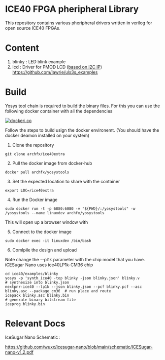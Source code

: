 # ICE40 FPGA pheripheral Library

This repository contains various pheripheral drivers written in verilog for open source ICE40 FPGAs.

Content
======

1. blinky : LED blink example 
2. lcd : Driver for PMOD LCD ([based on I2C IP](https://github.com/alexforencich/verilog-i2c))
https://github.com/lawrie/ulx3s_examples



Build
======

Yosys tool chain is required to build the binary files.
For this you can use the following docker container with all the dependencies

[![dockeri.co](https://dockerico.blankenship.io/image/archfx/yosystools)](https://hub.docker.com/r/archfx/yosystools)

Follow the steps to build usign the docker environemt. (You should have the docker deamon installed on your system)

1. Clone the repository

```shell
git clone archfx/ice40extra
```

2. Pull the docker image from docker-hub


```shell
docker pull archfx/yosystools
```

3. Set the expected location to share with the container
```shell
export LOC=/ice40extra
```

4. Run the Docker image
```shell
sudo docker run -t -p 6080:6080 -v "${PWD}/:/yosystools" -w /yosystools --name linuxdev archfx/yosystools
```
This will open up a browser window with 

5. Connect to the docker image

```shell
sudo docker exec -it linuxdev /bin/bash
```

6. Comlpile the design and upload

Note change the --pl1k parameter with the chip model that you have. iCESugar Nano uses ice40LP1k-CM36 chip

```shell
cd ice40/examples/blinky
yosys -p 'synth_ice40 -top blinky -json blinky.json' blinky.v               # synthesize into blinky.json
nextpnr-ice40 --lp1k --json blinky.json --pcf blinky.pcf --asc blinky.asc --package cm36  # run place and route
icepack blinky.asc blinky.bin                                               # generate binary bitstream file
iceprog blinky.bin                                                       
```



Relevant Docs
=========

IceSugar Nano Schematic :

https://github.com/wuxx/icesugar-nano/blob/main/schematic/ICESugar-nano-v1.2.pdf
